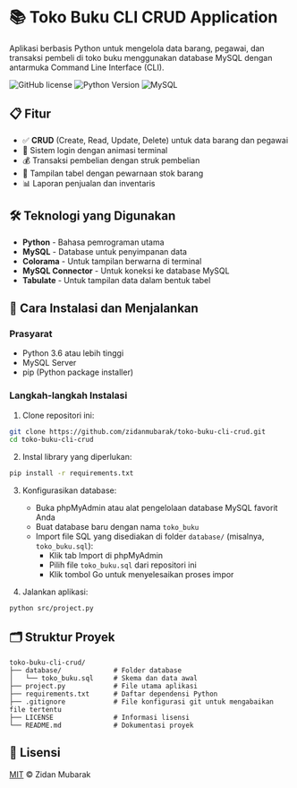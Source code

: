 # 📚 Toko Buku CLI CRUD Application

Aplikasi berbasis Python untuk mengelola data barang, pegawai, dan transaksi pembeli di toko buku menggunakan database MySQL dengan antarmuka Command Line Interface (CLI).

![GitHub license](https://img.shields.io/github/license/zidanmubarak/toko-buku-cli-crud)
![Python Version](https://img.shields.io/badge/python-3.6%2B-blue)
![MySQL](https://img.shields.io/badge/database-MySQL-orange)

## 📋 Fitur

* ✅ **CRUD** (Create, Read, Update, Delete) untuk data barang dan pegawai
* 🔐 Sistem login dengan animasi terminal
* 💰 Transaksi pembelian dengan struk pembelian
* 🎨 Tampilan tabel dengan pewarnaan stok barang
* 📊 Laporan penjualan dan inventaris

## 🛠️ Teknologi yang Digunakan

* **Python** - Bahasa pemrograman utama
* **MySQL** - Database untuk penyimpanan data
* **Colorama** - Untuk tampilan berwarna di terminal
* **MySQL Connector** - Untuk koneksi ke database MySQL
* **Tabulate** - Untuk tampilan data dalam bentuk tabel

## 🔧 Cara Instalasi dan Menjalankan

### Prasyarat

* Python 3.6 atau lebih tinggi
* MySQL Server
* pip (Python package installer)

### Langkah-langkah Instalasi

1. Clone repositori ini:

```bash
git clone https://github.com/zidanmubarak/toko-buku-cli-crud.git
cd toko-buku-cli-crud
```

2. Instal library yang diperlukan:

```bash
pip install -r requirements.txt
```

3. Konfigurasikan database:
   * Buka phpMyAdmin atau alat pengelolaan database MySQL favorit Anda
   * Buat database baru dengan nama `toko_buku`
   * Import file SQL yang disediakan di folder `database/` (misalnya, `toko_buku.sql`):
      * Klik tab Import di phpMyAdmin
      * Pilih file `toko_buku.sql` dari repositori ini
      * Klik tombol Go untuk menyelesaikan proses impor

4. Jalankan aplikasi:

```bash
python src/project.py
```

## 🗂️ Struktur Proyek

```
toko-buku-cli-crud/
├── database/             # Folder database
│   └── toko_buku.sql     # Skema dan data awal
├── project.py            # File utama aplikasi
├── requirements.txt      # Daftar dependensi Python
├── .gitignore            # File konfigurasi git untuk mengabaikan file tertentu
├── LICENSE               # Informasi lisensi
└── README.md             # Dokumentasi proyek
```

## 📝 Lisensi

[MIT](LICENSE) © Zidan Mubarak
